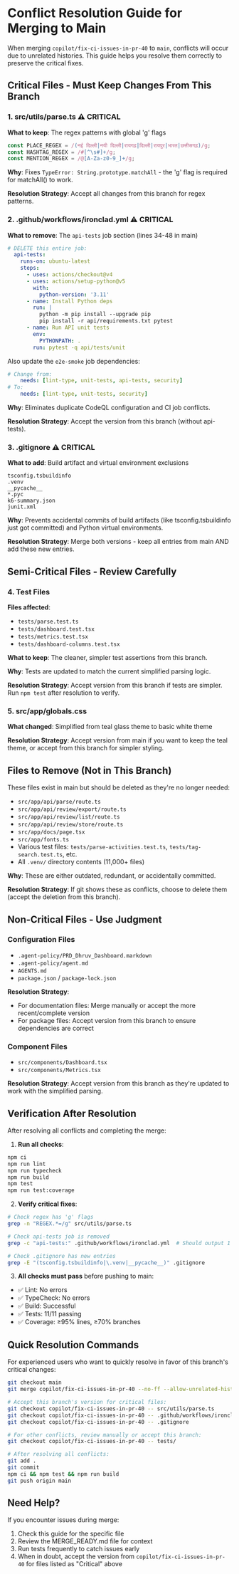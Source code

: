 # Conflict Resolution Guide for Merging to Main

When merging `copilot/fix-ci-issues-in-pr-40` to `main`, conflicts will occur due to unrelated histories. This guide helps you resolve them correctly to preserve the critical fixes.

## Critical Files - Must Keep Changes From This Branch

### 1. src/utils/parse.ts ⚠️ CRITICAL
**What to keep**: The regex patterns with global 'g' flags

```typescript
const PLACE_REGEX = /(नई दिल्ली|नयी दिल्ली|रायगढ़|दिल्ली|रायपुर|भारत|छत्तीसगढ़)/g;
const HASHTAG_REGEX = /#[^\s#]+/g;
const MENTION_REGEX = /@[A-Za-z0-9_]+/g;
```

**Why**: Fixes `TypeError: String.prototype.matchAll` - the 'g' flag is required for matchAll() to work.

**Resolution Strategy**: Accept all changes from this branch for regex patterns.

### 2. .github/workflows/ironclad.yml ⚠️ CRITICAL
**What to remove**: The `api-tests` job section (lines 34-48 in main)

```yaml
# DELETE this entire job:
  api-tests:
    runs-on: ubuntu-latest
    steps:
      - uses: actions/checkout@v4
      - uses: actions/setup-python@v5
        with:
          python-version: '3.11'
      - name: Install Python deps
        run: |
          python -m pip install --upgrade pip
          pip install -r api/requirements.txt pytest
      - name: Run API unit tests
        env:
          PYTHONPATH: .
        run: pytest -q api/tests/unit
```

Also update the `e2e-smoke` job dependencies:
```yaml
# Change from:
    needs: [lint-type, unit-tests, api-tests, security]
# To:
    needs: [lint-type, unit-tests, security]
```

**Why**: Eliminates duplicate CodeQL configuration and CI job conflicts.

**Resolution Strategy**: Accept the version from this branch (without api-tests).

### 3. .gitignore ⚠️ CRITICAL
**What to add**: Build artifact and virtual environment exclusions

```gitignore
tsconfig.tsbuildinfo
.venv
__pycache__
*.pyc
k6-summary.json
junit.xml
```

**Why**: Prevents accidental commits of build artifacts (like tsconfig.tsbuildinfo just got committed) and Python virtual environments.

**Resolution Strategy**: Merge both versions - keep all entries from main AND add these new entries.

## Semi-Critical Files - Review Carefully

### 4. Test Files
**Files affected**:
- `tests/parse.test.ts`
- `tests/dashboard.test.tsx`
- `tests/metrics.test.tsx`
- `tests/dashboard-columns.test.tsx`

**What to keep**: The cleaner, simpler test assertions from this branch.

**Why**: Tests are updated to match the current simplified parsing logic.

**Resolution Strategy**: Accept version from this branch if tests are simpler. Run `npm test` after resolution to verify.

### 5. src/app/globals.css
**What changed**: Simplified from teal glass theme to basic white theme

**Resolution Strategy**: Accept version from main if you want to keep the teal theme, or accept from this branch for simpler styling.

## Files to Remove (Not in This Branch)

These files exist in main but should be deleted as they're no longer needed:
- `src/app/api/parse/route.ts`
- `src/app/api/review/export/route.ts`
- `src/app/api/review/list/route.ts`
- `src/app/api/review/store/route.ts`
- `src/app/docs/page.tsx`
- `src/app/fonts.ts`
- Various test files: `tests/parse-activities.test.ts`, `tests/tag-search.test.ts`, etc.
- All `.venv/` directory contents (11,000+ files)

**Why**: These are either outdated, redundant, or accidentally committed.

**Resolution Strategy**: If git shows these as conflicts, choose to delete them (accept the deletion from this branch).

## Non-Critical Files - Use Judgment

### Configuration Files
- `.agent-policy/PRD_Dhruv_Dashboard.markdown`
- `.agent-policy/agent.md`
- `AGENTS.md`
- `package.json` / `package-lock.json`

**Resolution Strategy**: 
- For documentation files: Merge manually or accept the more recent/complete version
- For package files: Accept version from this branch to ensure dependencies are correct

### Component Files
- `src/components/Dashboard.tsx`
- `src/components/Metrics.tsx`

**Resolution Strategy**: Accept version from this branch as they're updated to work with the simplified parsing.

## Verification After Resolution

After resolving all conflicts and completing the merge:

1. **Run all checks**:
```bash
npm ci
npm run lint
npm run typecheck
npm run build
npm test
npm run test:coverage
```

2. **Verify critical fixes**:
```bash
# Check regex has 'g' flags
grep -n "REGEX.*=/g" src/utils/parse.ts

# Check api-tests job is removed
grep -c "api-tests:" .github/workflows/ironclad.yml  # Should output 1 (in comment) or 0

# Check .gitignore has new entries
grep -E "(tsconfig.tsbuildinfo|\.venv|__pycache__)" .gitignore
```

3. **All checks must pass** before pushing to main:
- ✅ Lint: No errors
- ✅ TypeCheck: No errors
- ✅ Build: Successful
- ✅ Tests: 11/11 passing
- ✅ Coverage: ≥95% lines, ≥70% branches

## Quick Resolution Commands

For experienced users who want to quickly resolve in favor of this branch's critical changes:

```bash
git checkout main
git merge copilot/fix-ci-issues-in-pr-40 --no-ff --allow-unrelated-histories

# Accept this branch's version for critical files:
git checkout copilot/fix-ci-issues-in-pr-40 -- src/utils/parse.ts
git checkout copilot/fix-ci-issues-in-pr-40 -- .github/workflows/ironclad.yml
git checkout copilot/fix-ci-issues-in-pr-40 -- .gitignore

# For other conflicts, review manually or accept this branch:
git checkout copilot/fix-ci-issues-in-pr-40 -- tests/

# After resolving all conflicts:
git add .
git commit
npm ci && npm test && npm run build
git push origin main
```

## Need Help?

If you encounter issues during merge:
1. Check this guide for the specific file
2. Review the MERGE_READY.md file for context
3. Run tests frequently to catch issues early
4. When in doubt, accept the version from `copilot/fix-ci-issues-in-pr-40` for files listed as "Critical" above
